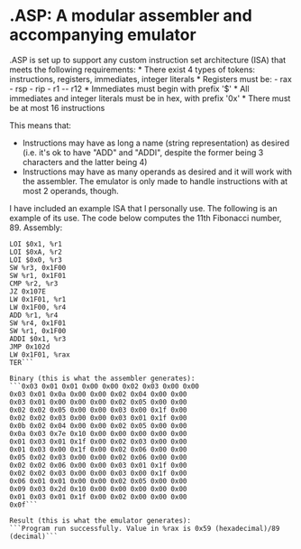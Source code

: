 
<h1>.ASP: A modular assembler and accompanying emulator</h1>
.ASP is set up to support any custom instruction set architecture (ISA) that meets the following requirements:
 * There exist 4 types of tokens: instructions, registers, immediates, integer literals
 * Registers must be:
   - rax
   - rsp
   - rip
   - r1 -- r12
 * Immediates must begin with prefix '$'
 * All immediates and integer literals must be in hex, with prefix '0x'
 * There must be at most 16 instructions

This means that:
 * Instructions may have as long a name (string representation) as desired (i.e. it's ok to have "ADD" and "ADDI", despite the former being 3 characters and the latter being 4)
 * Instructions may have as many operands as desired and it will work with the assembler. The emulator is only made to handle instructions with at most 2 operands, though.

I have included an example ISA that I personally use. The following is an example of its use. The code below computes the 11th Fibonacci number, 89.
Assembly:
```>start
LOI $0x1, %r1
LOI $0xA, %r2
LOI $0x0, %r3
SW %r3, 0x1F00
SW %r1, 0x1F01
CMP %r2, %r3
JZ 0x107E
LW 0x1F01, %r1
LW 0x1F00, %r4
ADD %r1, %r4
SW %r4, 0x1F01
SW %r1, 0x1F00
ADDI $0x1, %r3
JMP 0x102d
LW 0x1F01, %rax
TER```

Binary (this is what the assembler generates):
```0x03 0x01 0x01 0x00 0x00 0x02 0x03 0x00 0x00
0x03 0x01 0x0a 0x00 0x00 0x02 0x04 0x00 0x00
0x03 0x01 0x00 0x00 0x00 0x02 0x05 0x00 0x00
0x02 0x02 0x05 0x00 0x00 0x03 0x00 0x1f 0x00
0x02 0x02 0x03 0x00 0x00 0x03 0x01 0x1f 0x00
0x0b 0x02 0x04 0x00 0x00 0x02 0x05 0x00 0x00
0x0a 0x03 0x7e 0x10 0x00 0x00 0x00 0x00 0x00
0x01 0x03 0x01 0x1f 0x00 0x02 0x03 0x00 0x00
0x01 0x03 0x00 0x1f 0x00 0x02 0x06 0x00 0x00
0x05 0x02 0x03 0x00 0x00 0x02 0x06 0x00 0x00
0x02 0x02 0x06 0x00 0x00 0x03 0x01 0x1f 0x00
0x02 0x02 0x03 0x00 0x00 0x03 0x00 0x1f 0x00
0x06 0x01 0x01 0x00 0x00 0x02 0x05 0x00 0x00
0x09 0x03 0x2d 0x10 0x00 0x00 0x00 0x00 0x00
0x01 0x03 0x01 0x1f 0x00 0x02 0x00 0x00 0x00
0x0f```

Result (this is what the emulator generates):
```Program run successfully. Value in %rax is 0x59 (hexadecimal)/89 (decimal)```